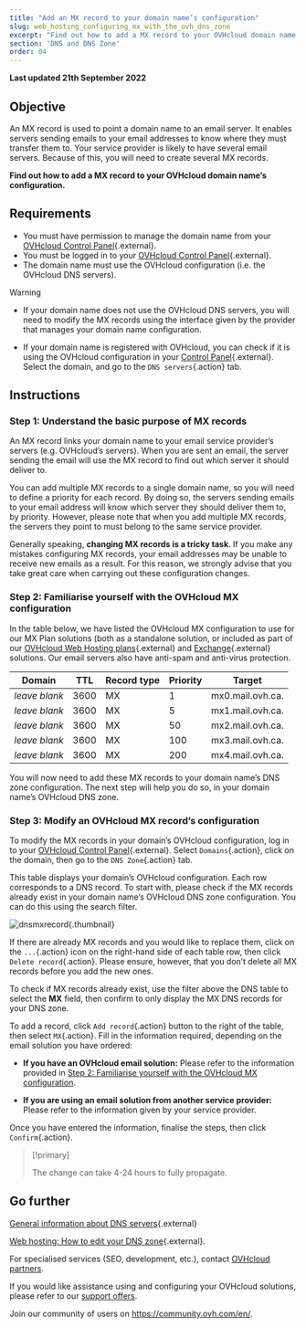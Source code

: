 ```yaml
---
title: "Add an MX record to your domain name’s configuration"
slug: web_hosting_configuring_mx_with_the_ovh_dns_zone
excerpt: "Find out how to add a MX record to your OVHcloud domain name’s configuration"
section: 'DNS and DNS Zone'
order: 04
---
```


**Last updated 21th September 2022**

## Objective

An MX record is used to point a domain name to an email server. It enables servers sending emails to your email addresses to know where they must transfer them to. Your service provider is likely to have several email servers. Because of this, you will need to create several MX records.

**Find out how to add a MX record to your OVHcloud domain name’s configuration.**

## Requirements

- You must have permission to manage the domain name from your [OVHcloud Control Panel](https://ca.ovh.com/auth/?action=gotomanager&from=https://www.ovh.com/asia/&ovhSubsidiary=asia){.external}.
- You must be logged in to your [OVHcloud Control Panel](https://ca.ovh.com/auth/?action=gotomanager&from=https://www.ovh.com/asia/&ovhSubsidiary=asia){.external}.
- The domain name must use the OVHcloud configuration (i.e. the OVHcloud DNS servers).

> [!warning]
>
> - If your domain name does not use the OVHcloud DNS servers, you will need to modify the MX records using the interface given by the provider that manages your domain name configuration.
>
> - If your domain name is registered with OVHcloud, you can check if it is using the OVHcloud configuration in your [Control Panel](https://ca.ovh.com/auth/?action=gotomanager&from=https://www.ovh.com/asia/&ovhSubsidiary=asia){.external}. Select the domain, and go to the `DNS servers`{.action} tab.
>

## Instructions

### Step 1: Understand the basic purpose of MX records

An MX record links your domain name to your email service provider’s servers (e.g. OVHcloud’s servers). When you are sent an email, the server sending the email will use the MX record to find out which server it should deliver to.

You can add multiple MX records to a single domain name, so you will need to define a priority for each record. By doing so, the servers sending emails to your email address will know which server they should deliver them to, by priority. However, please note that when you add multiple MX records, the servers they point to must belong to the same service provider.

Generally speaking, **changing MX records is a tricky task**. If you make any mistakes configuring MX records, your email addresses may be unable to receive new emails as a result. For this reason, we strongly advise that you take great care when carrying out these configuration changes.

### Step 2: Familiarise yourself with the OVHcloud MX configuration

In the table below, we have listed the OVHcloud MX configuration to use for our MX Plan solutions (both as a standalone solution, or included as part of our [OVHcloud Web Hosting plans](https://www.ovhcloud.com/asia/web-hosting/){.external} and [Exchange](https://www.ovhcloud.com/en-gb/emails/hosted-exchange/){.external} solutions. Our email servers also have anti-spam and anti-virus protection.

|Domain|TTL|Record type|Priority|Target|
|---|---|---|---|---|
|*leave blank*|3600|MX|1|mx0.mail.ovh.ca.|
|*leave blank*|3600|MX|5|mx1.mail.ovh.ca.|
|*leave blank*|3600|MX|50|mx2.mail.ovh.ca.|
|*leave blank*|3600|MX|100|mx3.mail.ovh.ca.|
|*leave blank*|3600|MX|200|mx4.mail.ovh.ca.|

You will now need to add these MX records to your domain name’s DNS zone configuration. The next step will help you do so, in your domain name’s OVHcloud DNS zone.

### Step 3: Modify an OVHcloud MX record’s configuration

To modify the MX records in your domain’s OVHcloud configuration, log in to your [OVHcloud Control Panel](https://ca.ovh.com/auth/?action=gotomanager&from=https://www.ovh.com/asia/&ovhSubsidiary=asia){.external}. Select `Domains`{.action}, click on the domain, then go to the `DNS Zone`{.action} tab.

This table displays your domain’s OVHcloud configuration. Each row corresponds to a DNS record. To start with, please check if the MX records already exist in your domain name’s OVHcloud DNS zone configuration. You can do this using the search filter.

![dnsmxrecord](images/mx-records-dns-zone.png){.thumbnail}

If there are already MX records and you would like to replace them, click on the `...`{.action} icon on the right-hand side of each table row, then click `Delete record`{.action}. Please ensure, however, that you don’t delete all MX records before you add the new ones.

To check if MX records already exist, use the filter above the DNS table to select the **MX** field, then confirm to only display the MX DNS records for your DNS zone.

To add a record, click `Add record`{.action} button to the right of the table, then select `MX`{.action}. Fill in the information required, depending on the email solution you have ordered:

- **If you have an OVHcloud email solution:** Please refer to the information provided in [Step 2: Familiarise yourself with the OVHcloud MX configuration](../web_hosting_configuring_mx_with_the_ovh_dns_zone/#step-2-familiarise-yourself-with-the-ovh-mx-configuration).

- **If you are using an email solution from another service provider:** Please refer to the information given by your service provider.

Once you have entered the information, finalise the steps, then click `Confirm`{.action}.

> [!primary]
>
> The change can take 4-24 hours to fully propagate.
>

## Go further

[General information about DNS servers](../web_hosting_general_information_about_dns_servers/){.external}

[Web hosting: How to edit your DNS zone](../web_hosting_how_to_edit_my_dns_zone/){.external}.

For specialised services (SEO, development, etc.), contact [OVHcloud partners](https://partner.ovhcloud.com/asia/).

If you would like assistance using and configuring your OVHcloud solutions, please refer to our [support offers](https://www.ovhcloud.com/asia/support-levels/).

Join our community of users on <https://community.ovh.com/en/>.
